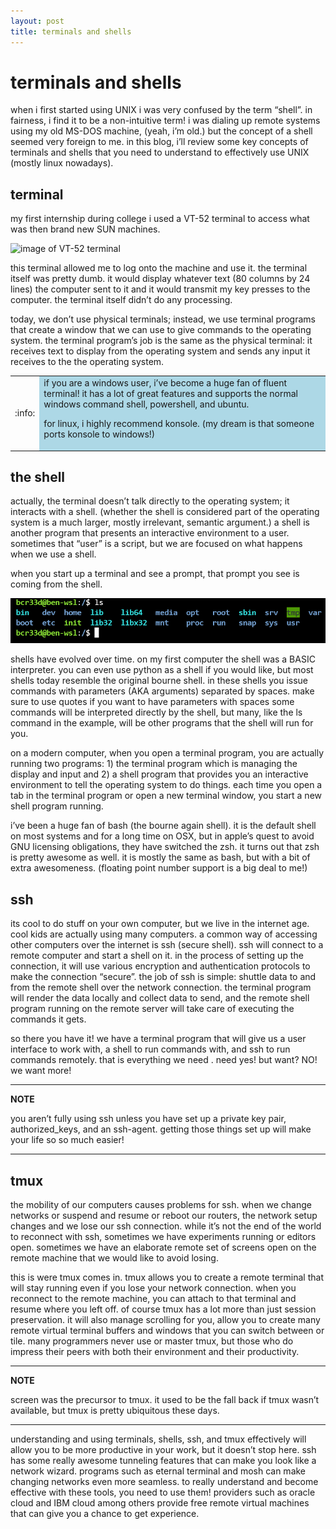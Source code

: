 ```yaml
---
layout: post
title: terminals and shells
---
```


# terminals and shells

when i first started using UNIX i was very confused by the term “shell”. in fairness, i find it to be a non-intuitive term! i was dialing up remote systems using my old MS-DOS machine, (yeah, i’m old.) but the concept of a shell seemed very foreign to me. in this blog, i’ll review some key concepts of terminals and shells that you need to understand to effectively use UNIX (mostly linux nowadays).

## terminal

my first internship during college i used a VT-52 terminal to access what was then brand new SUN machines.

![image of VT-52 terminal](https://upload.wikimedia.org/wikipedia/commons/1/1c/Terminal-dec-vt52.jpg)

this terminal allowed me to log onto the machine and use it. the terminal itself was pretty dumb. it would display whatever text (80 columns by 24 lines) the computer sent to it and it would transmit my key presses to the computer. the terminal itself didn’t do any processing.

today, we don’t use physical terminals; instead, we use terminal programs that create a window that we can use to give commands to the operating system. the terminal program’s job is the same as the physical terminal: it receives text to display from the operating system and sends any input it receives to the the operating system.

<table border="0">
<tr>
<td>
:info: 
</td>
<td bgcolor="lightblue">
if you are a windows user, i’ve become a huge fan of fluent terminal! it has a lot of great features and supports the normal windows command shell, powershell, and ubuntu.

for linux, i highly recommend konsole. (my dream is that someone ports konsole to windows!)
</td>
</tr>
</table>

## the shell

actually, the terminal doesn’t talk directly to the operating system; it interacts with a shell. (whether the shell is considered part of the operating system is a much larger, mostly irrelevant, semantic argument.) a shell is another program that presents an interactive environment to a user. sometimes that “user” is a script, but we are focused on what happens when we use a shell.

when you start up a terminal and see a prompt, that prompt you see is coming from the shell.

![shell with ls command](/assets/shell.png)

shells have evolved over time. on my first computer the shell was a BASIC interpreter. you can even use python as a shell if you would like, but most shells today resemble the original bourne shell. in these shells you issue commands with parameters (AKA arguments) separated by spaces. make sure to use quotes if you want to have parameters with spaces   some commands will be interpreted directly by the shell, but many, like the ls command in the example, will be other programs that the shell will run for you.

on a modern computer, when you open a terminal program, you are actually running two programs: 1) the terminal program which is managing the display and input and 2) a shell program that provides you an interactive environment to tell the operating system to do things. each time you open a tab in the terminal program or open a new terminal window, you start a new shell program running.

i’ve been a huge fan of bash (the bourne again shell). it is the default shell on most systems and for a long time on OSX, but in apple’s quest to avoid GNU licensing obligations, they have switched the zsh. it turns out that zsh is pretty awesome as well. it is mostly the same as bash, but with a bit of extra awesomeness. (floating point number support is a big deal to me!)

## ssh

its cool to do stuff on your own computer, but we live in the internet age. cool kids are actually using many computers. a common way of accessing other computers over the internet is ssh (secure shell). ssh will connect to a remote computer and start a shell on it. in the process of setting up the connection, it will use various encryption and authentication protocols to make the connection “secure”. the job of ssh is simple: shuttle data to and from the remote shell over the network connection. the terminal program will render the data locally and collect data to send, and the remote shell program running on the remote server will take care of executing the commands it gets.

so there you have it! we have a terminal program that will give us a user interface to work with, a shell to run commands with, and ssh to run commands remotely. that is everything we need . need yes! but want? NO! we want more!

---
**NOTE**

you aren’t fully using ssh unless you have set up a private key pair, authorized_keys, and an ssh-agent. getting those things set up will make your life so so much easier!

---

## tmux

the mobility of our computers causes problems for ssh. when we change networks or suspend and resume or reboot our routers, the network setup changes and we lose our ssh connection. while it’s not the end of the world to reconnect with ssh, sometimes we have experiments running or editors open. sometimes we have an elaborate remote set of screens open on the remote machine that we would like to avoid losing.

this is were tmux comes in. tmux allows you to create a remote terminal that will stay running even if you lose your network connection. when you reconnect to the remote machine, you can attach to that terminal and resume where you left off. of course tmux has a lot more than just session preservation. it will also manage scrolling for you, allow you to create many remote virtual terminal buffers and windows that you can switch between or tile. many programmers never use or master tmux, but those who do impress their peers with both their environment and their productivity.

---
**NOTE**

screen was the precursor to tmux. it used to be the fall back if tmux wasn’t available, but tmux is pretty ubiquitous these days.

---

understanding and using terminals, shells, ssh, and tmux effectively will allow you to be more productive in your work, but it doesn’t stop here. ssh has some really awesome tunneling features that can make you look like a network wizard. programs such as eternal terminal and mosh can make changing networks even more seamless. to really understand and become effective with these tools, you need to use them! providers such as oracle cloud and IBM cloud among others provide free remote virtual machines that can give you a chance to get experience.
